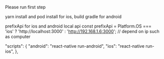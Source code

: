 Please run first step

yarn install and pod install for ios, build gradle for android

prefixApi for ios and android local api
const prefixApi =
  Platform.OS === 'ios' ? 'http://localhost:3000' : 'http://192.168.1.6:3000'; // depend on ip such as computer

 "scripts": {
    "android": "react-native run-android",
    "ios": "react-native run-ios",
  },

